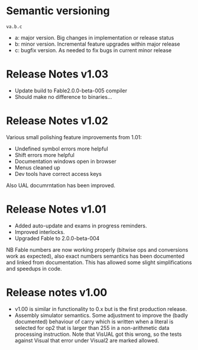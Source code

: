 # Semantic versioning

```
va.b.c
```

* a: major version. Big changes in implementation or release status
* b: minor version. Incremental feature upgrades within major release
* c: bugfix version. As needed to fix bugs in current minor release

# Release Notes v1.03

* Update build to Fable2.0.0-beta-005 compiler
* Should make no difference to binaries...

# Release Notes v1.02

Various small polishing feature improvements from 1.01:

* Undefined symbol errors more helpful
* Shift errors more helpful
* Documentation windows open in browser
* Menus cleaned up
* Dev tools have correct access keys

Also UAL documrntation has been improved.


# Release Notes v1.01



* Added auto-update and exams in progress reminders. 
* Improved interlocks.
* Upgraded Fable to 2.0.0-beta-004

NB Fable numbers are now working properly (bitwise ops and conversions work as expected), also exact numbers semantics has been documented and linked from documentation. This has allowed some slight simplifications and speedups in code.

# Release notes v1.00


* v1.00 is similar in functionality to 0.x but is the first production release.
* Assembly simulator semantics. Some adjustment to improve the (badly documented) behaviour of carry which is written when a literal 
is selected for op2 that is larger than 255 in a non-arithmetic data processing instruction. Note that VisUAL got
this wrong, so the tests against Visual that error under Visual2 are marked allowed.

